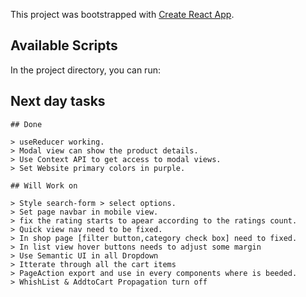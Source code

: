 This project was bootstrapped with [Create React App](https://github.com/facebook/create-react-app).

## Available Scripts

In the project directory, you can run:

## Next day tasks

    ## Done

    > useReducer working.
    > Modal view can show the product details.
    > Use Context API to get access to modal views.
    > Set Website primary colors in purple.

    ## Will Work on

    > Style search-form > select options.
    > Set page navbar in mobile view.
    > fix the rating starts to apear according to the ratings count.
    > Quick view nav need to be fixed.
    > In shop page [filter button,category check box] need to fixed.
    > In list view hover buttons needs to adjust some margin
    > Use Semantic UI in all Dropdown
    > Itterate through all the cart items
    > PageAction export and use in every components where is beeded.
    > WhishList & AddtoCart Propagation turn off
